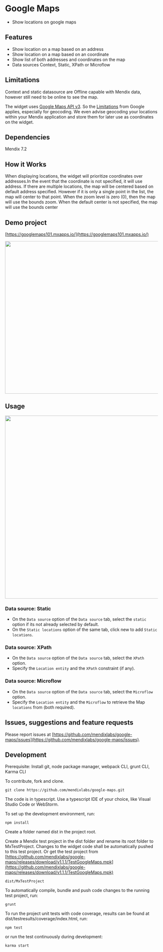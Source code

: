 # Google Maps
* Show locations on google maps

## Features
* Show location on a map based on an address
* Show location on a map based on an coordinate
* Show list of both addresses and coordinates on the map
* Data sources Context, Static, XPath or Microflow

## Limitations
Context and static datasource are Offline capable with Mendix data, however still need to be online to see the map.

The widget uses [Google Maps API v3](https://developers.google.com/maps/). So the [Limitations](https://developers.google.com/maps/premium/usage-limits)
from Google applies, especially for geocoding. We even advise geocoding your locations within your
Mendix application and store them for later use as coordinates on the widget.

## Dependencies
Mendix 7.2

## How it Works
When displaying locations, the widget will prioritize coordinates over addresses.In the event that 
the coordinate is not specified, it will use address.
If there are multiple locations, the map will be centered based on default address specified.
However if it is only a single point in the list, the map will center to that point.
When the zoom level is zero (0), then the map will use the bounds zoom.
When the default center is not specified, the map will use the bounds center

## Demo project

[https://googlemaps101.mxapps.io/](https://googlemaps101.mxapps.io/)

<img src="https://raw.githubusercontent.com/mendixlabs/google-maps/v1.1.1/assets/usage.png" width="900px" height="500px" />

## Usage
<img src="https://raw.githubusercontent.com/mendixlabs/google-maps/v1.1.1/assets/setup.png" width="900px" height="600px" />

 ### Data source: Static
 - On the `Data source` option of the `Data source` tab, select the `static` option if its not already selected by default.
 - On the `Static locations` option of the same tab, click new to add `Static locations`.
 
 ### Data source: XPath
 - On the `Data source` option of the `Data source` tab, select the `XPath` option.
 - Specify the `Location entity` and the `XPath` constraint (if any).
 
 ### Data source: Microflow
  - On the `Data source` option of the `Data source` tab, select the `Microflow` option.
  - Specify the `Location entity` and the `Microflow` to retrieve the Map `locations` from (both required).

## Issues, suggestions and feature requests
Please report issues at [https://github.com/mendixlabs/google-maps/issues](https://github.com/mendixlabs/google-maps/issues).


## Development
Prerequisite: Install git, node package manager, webpack CLI, grunt CLI, Karma CLI

To contribute, fork and clone.

    git clone https://github.com/mendixlabs/google-maps.git

The code is in typescript. Use a typescript IDE of your choice, like Visual Studio Code or WebStorm.

To set up the development environment, run:

    npm install

Create a folder named dist in the project root.

Create a Mendix test project in the dist folder and rename its root folder to MxTestProject. Changes to the widget code shall be automatically pushed to this test project. Or get the test project from [https://github.com/mendixlabs/google-maps/releases/download/v1.1.1/TestGoogleMaps.mpk](https://github.com/mendixlabs/google-maps/releases/download/v1.1.1/TestGoogleMaps.mpk)

    dist/MxTestProject

To automatically compile, bundle and push code changes to the running test project, run:

    grunt

To run the project unit tests with code coverage, results can be found at dist/testresults/coverage/index.html, run:

    npm test

or run the test continuously during development:

    karma start
